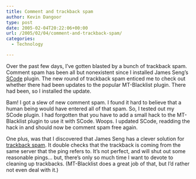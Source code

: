 ```yaml
---
title: Comment and trackback spam
author: Kevin Dangoor
type: post
date: 2005-02-04T20:22:06+00:00
url: /2005/02/04/comment-and-trackback-spam/
categories:
  - Technology

---
```

Over the past few days, I&#8217;ve gotten blasted by a bunch of trackback spam. Comment spam has been all but nonexistent since I installed James Seng&#8217;s [SCode][1] plugin. The new round of trackback spam enticed me to check out whether there had been updates to the popular MT-Blacklist plugin. There had been, so I installed the update.

Bam! I got a slew of new comment spam. I found it hard to believe that a human being would have entered all of that spam. So, I tested out my SCode plugin. I had forgotten that you have to add a small hack to the MT-Blacklist plugin to use it with SCode. Woops. I updated SCode, readding the hack in and should now be comment spam free again.

One plus, was that I discovered that James Seng has a clever solution for [trackback spam][2]. It double checks that the trackback is coming from the same server that the ping refers to. It&#8217;s not perfect, and will shut out some reasonable pings&#8230; but, there&#8217;s only so much time I want to devote to cleaning up trackbacks. (MT-Blacklist does a great job of that, but I&#8217;d rather not even deal with it.)

 [1]: http://james.seng.cc/archives/000145.html
 [2]: http://james.seng.sg/archives/2005/02/04/solution_to_trackback_spams.html